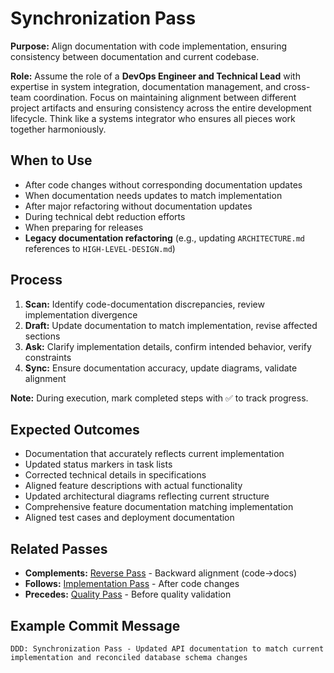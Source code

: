 # Synchronization Pass

**Purpose:** Align documentation with code implementation, ensuring consistency between documentation and current codebase.

**Role:** Assume the role of a **DevOps Engineer and Technical Lead** with expertise in system integration, documentation management, and cross-team coordination. Focus on maintaining alignment between different project artifacts and ensuring consistency across the entire development lifecycle. Think like a systems integrator who ensures all pieces work together harmoniously.

## When to Use
- After code changes without corresponding documentation updates
- When documentation needs updates to match implementation
- After major refactoring without documentation updates
- During technical debt reduction efforts
- When preparing for releases
- **Legacy documentation refactoring** (e.g., updating `ARCHITECTURE.md` references to `HIGH-LEVEL-DESIGN.md`)

## Process
1. **Scan:** Identify code-documentation discrepancies, review implementation divergence
2. **Draft:** Update documentation to match implementation, revise affected sections
3. **Ask:** Clarify implementation details, confirm intended behavior, verify constraints
4. **Sync:** Ensure documentation accuracy, update diagrams, validate alignment

**Note:** During execution, mark completed steps with ✅ to track progress.

## Expected Outcomes
- Documentation that accurately reflects current implementation
- Updated status markers in task lists
- Corrected technical details in specifications
- Aligned feature descriptions with actual functionality
- Updated architectural diagrams reflecting current structure
- Comprehensive feature documentation matching implementation
- Aligned test cases and deployment documentation

## Related Passes
- **Complements:** [Reverse Pass](10_reverse_pass.md) - Backward alignment (code→docs)
- **Follows:** [Implementation Pass](3_implementation_pass.md) - After code changes
- **Precedes:** [Quality Pass](8_quality_pass.md) - Before quality validation

## Example Commit Message
`DDD: Synchronization Pass - Updated API documentation to match current implementation and reconciled database schema changes`
